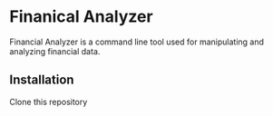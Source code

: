 # Finanical Analyzer
Financial Analyzer is a command line tool used for manipulating and analyzing financial data.

## Installation
Clone this repository 


